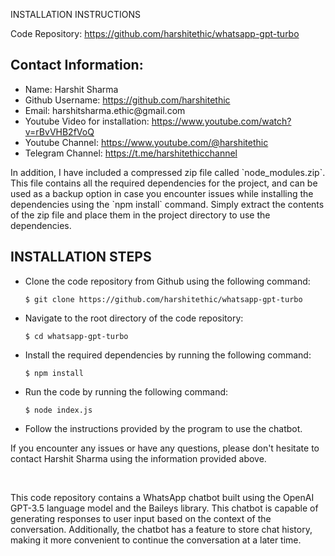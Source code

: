 INSTALLATION INSTRUCTIONS
	<p>Code Repository: <a href="https://github.com/harshitethic/whatsapp-gpt-turbo">https://github.com/harshitethic/whatsapp-gpt-turbo</a></p>
  <h2>Contact Information:</h2>
<ul>
	<li>Name: Harshit Sharma</li>
	<li>Github Username: <a href="https://github.com/harshitethic">https://github.com/harshitethic</a></li>
	<li>Email: harshitsharma.ethic@gmail.com</li>
	<li>Youtube Video for installation: <a href="https://www.youtube.com/watch?v=rBvVHB2fVoQ">https://www.youtube.com/watch?v=rBvVHB2fVoQ</a></li>
	<li>Youtube Channel: <a href="https://www.youtube.com/@harshitethic">https://www.youtube.com/@harshitethic</a></li>
	<li>Telegram Channel: <a href="https://t.me/harshitethicchannel">https://t.me/harshitethicchannel</a></li>
</ul>

<p>In addition, I have included a compressed zip file called `node_modules.zip`. This file contains all the required dependencies for the project, and can be used as a backup option in case you encounter issues while installing the dependencies using the `npm install` command. Simply extract the contents of the zip file and place them in the project directory to use the dependencies.</p>

<h2>INSTALLATION STEPS</h2>
<div>
  <ul>
    <li>
      <p>Clone the code repository from Github using the following command:</p>
      <pre><code>$ git clone https://github.com/harshitethic/whatsapp-gpt-turbo</code></pre>
    </li>
    <li>
      <p>Navigate to the root directory of the code repository:</p>
      <pre><code>$ cd whatsapp-gpt-turbo</code></pre>
    </li>
    <li>
      <p>Install the required dependencies by running the following command:</p>
      <pre><code>$ npm install</code></pre>
    </li>
    <li>
      <p>Run the code by running the following command:</p>
      <pre><code>$ node index.js</code></pre>
    </li>
    <li>
      <p>Follow the instructions provided by the program to use the chatbot.</p>
    </li>
  </ul>
</div>

<p>If you encounter any issues or have any questions, please don't hesitate to contact Harshit Sharma using the information provided above.</p>
<br>
<p>This code repository contains a WhatsApp chatbot built using the OpenAI GPT-3.5 language model and the Baileys library. This chatbot is capable of generating responses to user input based on the context of the conversation. Additionally, the chatbot has a feature to store chat history, making it more convenient to continue the conversation at a later time.</p>
